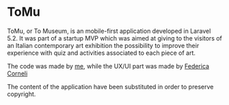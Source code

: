 # ToMu

ToMu, or To Museum, is an mobile-first application developed in Laravel 5.2.
It was part of a startup MVP which was aimed at giving to the visitors of an Italian contemporary
art exhibition the possibility to improve their experience with quiz and activities 
associated to each piece of art.

The code was made by [me](https://www.linkedin.com/in/francescobux), while the UX/UI part was made by [Federica Corneli](https://www.behance.net/federicacoe09b)

The content of the application have been substituted in order to preserve copyright.